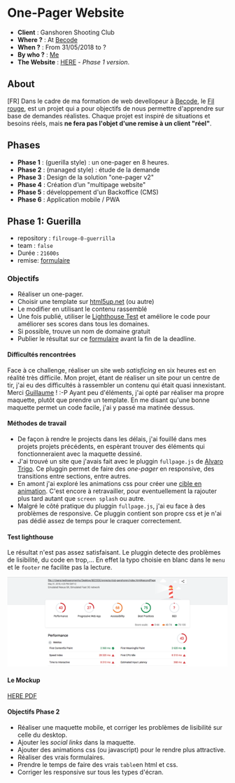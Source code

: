 # One-Pager Website
- **Client** : Ganshoren Shooting Club
- **Where ?** : At [Becode](https://github.com/becodeorg/)
- **When ?** :  From 31/05/2018 to ?
- **By who ?** : [Me](https://github.com/pedroseromenho/)
- **The Website** : [HERE](https://pedroseromenho.github.io/projects/club-ganshoren/index.html#firstPage) - *Phase 1 version*.

## About

[FR]
Dans le cadre de ma formation de web devellopeur à [Becode](https://github.com/becodeorg/), le [Fil rouge](https://github.com/becodeorg/lovelace-2/edit/master/Projects/fil-rouge/), est un projet qui a pour objectifs de nous permettre d'apprendre sur base de demandes réalistes.
Chaque projet est inspiré de situations et besoins réels, mais **ne fera pas l'objet d'une remise à un client "réel"**.

## Phases

- **Phase 1** : (guerilla style) : un one-pager en 8 heures.
- **Phase 2** : (managed style) : étude de la demande
- **Phase 3** : Design de la solution "one-pager v2"
- **Phase 4** : Création d’un "multipage website"
- **Phase 5** : développement d'un Backoffice (CMS)
- **Phase 6** : Application mobile / PWA


## Phase 1: Guerilla

- repository : `filrouge-0-guerrilla`
- team : `false`
- Durée : `21600s`
- remise: [formulaire](https://goo.gl/forms/ov5m6hVD4ZUxY2Yc2)

### Objectifs

- Réaliser un one-pager.
- Choisir une template sur [html5up.net](https://html5up.net/) (ou autre)
- Le modifier en utilisant le contenu rassemblé
- Une fois publié, utiliser le [Lighthouse Test](https://developers.google.com/web/tools/lighthouse/) et améliore le code pour améliorer ses scores dans tous les domaines.
- Si possible, trouve un nom de domaine gratuit
- Publier le résultat sur ce [formulaire](https://goo.gl/forms/ov5m6hVD4ZUxY2Yc2) avant la fin de la deadline.

#### Difficultés rencontrées

Face à ce challenge, réaliser un site web *satisficing* en six heures est en réalité très difficile. Mon projet, étant de réaliser un site pour un centre de tir, j'ai eu des difficultés à rassembler un contenu qui était quasi innexistant. Merci [Guillaume]() ! :-P
Ayant peu d'éléments, j'ai opté par réaliser ma propre maquette, plutôt que prendre un template. En me disant qu'une bonne maquette permet un code facile, j'ai y passé ma matinée dessus. 

#### Méthodes de travail

- De façon à rendre le projects dans les délais, j'ai fouillé dans mes projets projets précédents, en espèrant trouver des éléments qui fonctionneraient avec la maquette dessiné.
- J'ai trouvé un site que j'avais fait avec le pluggin `fullpage.js` de [Alvaro Trigo](https://github.com/alvarotrigo/fullPage.js/). Ce pluggin permet de faire des *one-pager* en responsive, des transitions entre sections, entre autres.
- En amont j'ai exploré les animations css pour créer une [cible en animation](https://codepen.io/pedroseromenho/pen/GGJKog). C'est encore à retravailler, pour eventuellement la rajouter plus tard autant que `screen splash` ou autre.
- Malgré le côté pratique du pluggin `fullpage.js`, j'ai eu face à des problèmes de responsive. Ce pluggin contient son propre css et je n'ai pas dédié assez de temps pour le craquer correctement.

#### Test lighthouse

Le résultat n'est pas assez satisfaisant. Le pluggin detecte des problèmes de lisibilité, du code en trop,... En effet la typo choisie en blanc dans le `menu` et le `footer` ne facilite pas la lecture.

![test](light-house.png)

#### Le Mockup

[HERE PDF](https://github.com/pedroseromenho/projects/edit/master/club-ganshoren/mockup.pdf)

#### Objectifs Phase 2

- Réaliser une maquette mobile, et corriger les problèmes de lisibilité sur celle du desktop.
- Ajouter les *social links* dans la maquette.
- Ajouter des animations css (ou javascript) pour le rendre plus attractive.
- Réaliser des vrais formulaires.
- Prendre le temps de faire des vrais `table`en html et css.
- Corriger les responsive sur tous les types d'écran.
